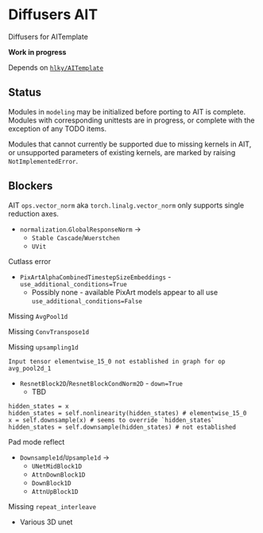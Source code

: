 # Diffusers AIT

Diffusers for AITemplate

**Work in progress**

Depends on [`hlky/AITemplate`](https://github.com/hlky/AITemplate)

## Status

Modules in `modeling` may be initialized before porting to AIT is complete. Modules with corresponding unittests are in progress, or complete with the exception of any TODO items.

Modules that cannot currently be supported due to missing kernels in AIT, or unsupported parameters of existing kernels, are marked by raising `NotImplementedError`.

## Blockers

AIT `ops.vector_norm` aka `torch.linalg.vector_norm` only supports single reduction axes.
- `normalization`.`GlobalResponseNorm` -> 
    - `Stable Cascade`/`Wuerstchen`
    - `UVit`

Cutlass error
- `PixArtAlphaCombinedTimestepSizeEmbeddings` - `use_additional_conditions=True`
    - Possibly none - available PixArt models appear to all use `use_additional_conditions=False`

Missing `AvgPool1d`

Missing `ConvTranspose1d`

Missing `upsampling1d`

`Input tensor elementwise_15_0 not established in graph for op avg_pool2d_1`
- `ResnetBlock2D`/`ResnetBlockCondNorm2D` - `down=True`
    - TBD
```
hidden_states = x
hidden_states = self.nonlinearity(hidden_states) # elementwise_15_0
x = self.downsample(x) # seems to override `hidden_states`
hidden_states = self.downsample(hidden_states) # not established
```

Pad mode reflect
- `Downsample1d`/`Upsample1d` ->
    - `UNetMidBlock1D`
    - `AttnDownBlock1D`
    - `DownBlock1D`
    - `AttnUpBlock1D`

Missing `repeat_interleave`
- Various 3D unet